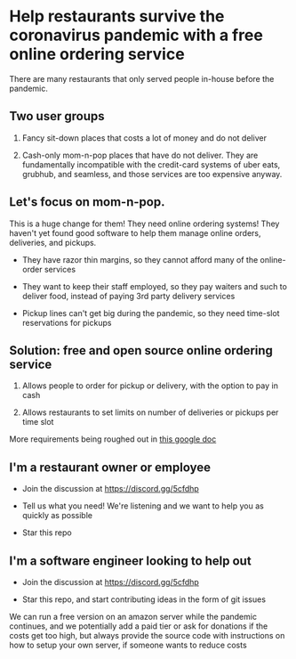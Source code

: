 # Help restaurants survive the coronavirus pandemic with a free online ordering service

There are many restaurants that only served people in-house before the pandemic.

## Two user groups

1) Fancy sit-down places that costs a lot of money and do not deliver

2) Cash-only mom-n-pop places that have do not deliver. They are fundamentally incompatible with the credit-card systems of uber eats, grubhub, and seamless, and those services are too expensive anyway.

## Let's focus on mom-n-pop.

This is a huge change for them! They need online ordering systems! They haven't yet found good software to help them manage online orders, deliveries, and pickups.

- They have razor thin margins, so they cannot afford many of the online-order services

- They want to keep their staff employed, so they pay waiters and such to deliver food, instead of paying 3rd party delivery services

- Pickup lines can't get big during the pandemic, so they need time-slot reservations for pickups


## Solution: free and open source online ordering service

1) Allows people to order for pickup or delivery, with the option to pay in cash

2) Allows restaurants to set limits on number of deliveries or pickups per time slot

More requirements being roughed out in [this google doc](https://docs.google.com/document/d/1Lk8PiCZZhod58dLaVkCQq02t8Yqz1jt-CbRnlOO6Ghg/edit#heading=h.tl5bz7dul1oq)


## I'm a restaurant owner or employee

- Join the discussion at https://discord.gg/5cfdhp

- Tell us what you need! We're listening and we want to help you as quickly as possible

- Star this repo

## I'm a software engineer looking to help out

- Join the discussion at https://discord.gg/5cfdhp

- Star this repo, and start contributing ideas in the form of git issues


We can run a free version on an amazon server while the pandemic continues, and we potentially add a paid tier or ask for donations if the costs get too high, but always provide the source code with instructions on how to setup your own server, if someone wants to reduce costs
